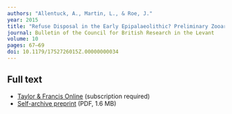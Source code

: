 ```yaml
---
authors: "Allentuck, A., Martin, L., & Roe, J."
year: 2015
title: "Refuse Disposal in the Early Epipalaeolithic? Preliminary Zooarchaeological Evidence from Kharaneh IV, Eastern Jordan"
journal: Bulletin of the Council for British Research in the Levant
volume: 10
pages: 67–69
doi: 10.1179/1752726015Z.00000000034
---
```


## Full text

* [Taylor & Francis Online](https://www.tandfonline.com/doi/full/10.1179/1752726015Z.00000000034) (subscription required)
* [Self-archive preprint](/pdf/Allentuck_et_al_2015.pdf) (PDF, 1.6 MB)
